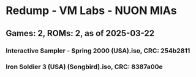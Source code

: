 # Redump - VM Labs - NUON MIAs
## Games: 2, ROMs: 2, as of 2025-03-22

### Interactive Sampler - Spring 2000 (USA).iso, CRC: 254b2811
### Iron Soldier 3 (USA) (Songbird).iso, CRC: 8387a00e
